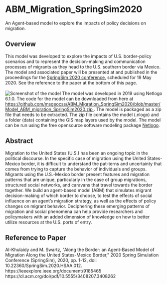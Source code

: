 # ABM_Migration_SpringSim2020
An Agent-based model to explore the impacts of policy decisions on migration.

<h2>Overview</h2>
This model was developed to explore the impacts of U.S. border-policy scenarios and to represent the decision-making and communication processes of migrants as they head to the U.S. southern border via Mexico. The model and associated paper will be presented at and published in the proceedings for the <a href="https://scs.org/springsim/"> SpringSim 2020 conference</a>, scheduled for 19 May 2020. See the reference to the paper at the bottom of this page.<br>
<br><img src="https://github.com/msgeocss/ABM_Migration_SpringSim2020/blob/master/ABM_migration_springsim2020_model_screenshot.png" alt="Screenshot of the model">
The model was developed in 2019 using Netlogo 6.1.0. The code for the model can be downloaded from here at <a href="https://github.com/msgeocss/ABM_Migration_SpringSim2020/blob/master/Model_ABM_migration_SpringSim2020.zip">https://github.com/msgeocss/ABM_Migration_SpringSim2020/blob/master/Model_ABM_migration_SpringSim2020.zip </a>. The model is packaged as a zip file that needs to be extracted. The zip file contains the model (.nlogo) and a folder (data) containing the GIS map layers used by the model. The model can be run using the free opensource software modeling package <a href="https://ccl.northwestern.edu/netlogo/">Netlogo</a>.
<br>

<h2>Abstract</h2>
Migration to the United States (U.S.) has been an ongoing topic in the political discourse. In the specific case of migration using the United States-Mexico border, it is difficult to understand the pat-terns and uncertainty that comes from trying to capture the behavior of individuals and groups. Migrants using the U.S.-Mexico border present features and migration patterns that are unique, particularly in the case of group migrations, structured social networks, and caravans that travel towards the border together. We build an agent-based model (ABM) that simulates migrant decision-making of which border to choose, to test the effects of social influence on an agent’s migration strategy, as well as the effects of policy changes on migrant behavior. Deciphering these emerging patterns of migration and social phenomena can help provide researchers and policymakers with an added dimension of knowledge on how to better utilize resources at the U.S. ports of entry.

<h2>Reference to Paper</h2>
Al-Khulaidy and M. Swartz, "Along the Border: an Agent-Based Model of Migration Along the United States-Mexico Border," 2020 Spring Simulation Conference (SpringSim), 2020, pp. 1-12, doi: 10.22360/SpringSim.2020.HSAA.012.
<br>https://ieeexplore.ieee.org/document/9185465
<br>https://dl.acm.org/doi/pdf/10.5555/3408207.3408262
